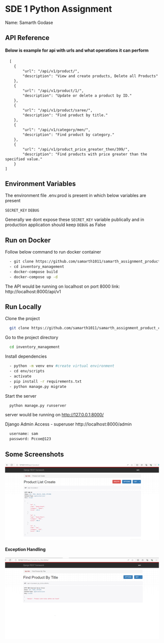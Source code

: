 
# SDE 1 Python Assignment

Name: Samarth Godase



## API Reference

#### Below is example for api with urls and what operations it can perform

```http
  [
    {
        "url": "/api/v1/product/",
        "description": "View and create products, Delete all Products"
    },
    {
        "url": "/api/v1/product/1/",
        "description": "Update or delete a product by ID."
    },
    {
        "url": "/api/v1/product/saree/",
        "description": "Find product by title."
    },
    {
        "url": "/api/v1/category/men/",
        "description": "Find product by category."
    },
    {
        "url": "/api/v1/product_price_greater_then/399/",
        "description": "Find products with price greater than the specified value."
    }
]
```




## Environment Variables

The environment file .env.prod is present in which below variables are present

`SECRET_KEY`
`DEBUG`

Generally we dont expose these `SECRET_KEY` variable publically and in production application should keep `DEBUG` as False


## Run on Docker

Follow below command to run docker container

```bash
  - git clone https://github.com/samarth1011/samarth_assignment_product_crud_django.git
  - cd inventory_management
  - docker-compose build
  - docker-compose up -d
```

The API would be running on localhost on port 8000
link: http://localhost:8000/api/v1
    
## Run Locally

Clone the project

```bash
  git clone https://github.com/samarth1011/samarth_assignment_product_crud_django.git
```

Go to the project directory

```bash
  cd inventory_management
```

Install dependencies

```bash
  - python -m venv env #create virtual environment
  - cd env/scripts
  - activate
  - pip install -r requirements.txt
  - python manage.py migrate

```

Start the server

```bash
  python manage.py runserver
```

server would be running on http://127.0.0.1:8000/

Django Admin Access - superuser
http://localhost:8000/admin
```bash
  username: sam
  password: Pccoe@123
```


## Some Screenshots

![App Screenshot](https://github.com/samarth1011/samarth_assignment_product_crud_django/blob/main/screenshots/image.png?raw=true)


#### Exception Handling

![App Screenshot](https://github.com/samarth1011/samarth_assignment_product_crud_django/blob/main/screenshots/abc.png?raw=true)




